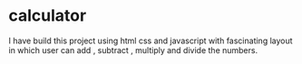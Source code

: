 # calculator
I have build this project using html css and javascript with fascinating layout in which user can add , subtract , multiply and divide the numbers.
